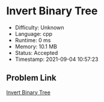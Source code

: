 # Invert Binary Tree

- Difficulty: Unknown
- Language: cpp
- Runtime: 0 ms
- Memory: 10.1 MB
- Status: Accepted
- Timestamp: 2021-09-04 10:57:23

## Problem Link
[Invert Binary Tree](https://leetcode.com/problems/invert-binary-tree)

